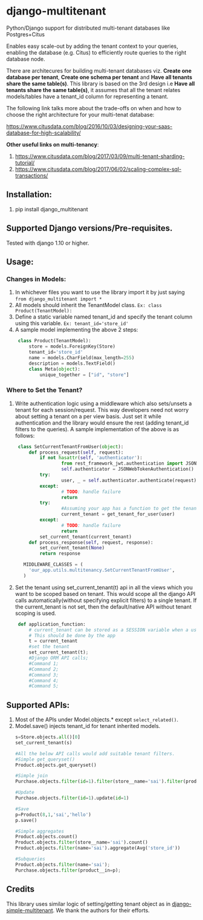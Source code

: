 # django-multitenant
Python/Django support for distributed multi-tenant databases like Postgres+Citus

Enables easy scale-out by adding the tenant context to your queries, enabling the database (e.g. Citus) to efficiently route queries to the right database node.

There are architecures for building multi-tenant databases viz. **Create one database per tenant**, **Create one schema per tenant** and **Have all tenants share the same table(s)**. This library is based on the 3rd design i.e **Have all tenants share the same table(s)**, it assumes that all the tenant relates models/tables have a tenant_id column for representing a tenant.

The following link talks more about the trade-offs on when and how to choose the right architecture for your multi-tenat database:

https://www.citusdata.com/blog/2016/10/03/designing-your-saas-database-for-high-scalability/

**Other useful links on multi-tenancy**:
1. https://www.citusdata.com/blog/2017/03/09/multi-tenant-sharding-tutorial/
1. https://www.citusdata.com/blog/2017/06/02/scaling-complex-sql-transactions/


## Installation:
1. pip install django_multitenant

## Supported Django versions/Pre-requisites.
Tested with django 1.10 or higher.

## Usage:
### Changes in Models:
1. In whichever files you want to use the library import it by just saying `from django_multitenant import *`
1. All models should inherit the TenantModel class.
   `Ex: class Product(TenantModel):`
1. Define a static variable named tenant_id and specify the tenant column using this variable.
   `Ex: tenant_id='store_id'`
1. A sample model implementing the above 2 steps:
   ```python
    class Product(TenantModel):
    	store = models.ForeignKey(Store)
    	tenant_id='store_id'
    	name = models.CharField(max_length=255)
    	description = models.TextField()
    	class Meta(object):
    		unique_together = ["id", "store"]
 	```
### Where to Set the Tenant?
1. Write authentication logic using a middleware which also sets/unsets a tenant for each session/request. This way developers need not worry about setting a tenant on a per view basis. Just set it while authentication and the library would ensure the rest (adding tenant_id filters to the queries). A sample implementation of the above is as follows:
   ```python
    class SetCurrentTenantFromUser(object):
    	def process_request(self, request):
        	if not hasattr(self, 'authenticator'):
            		from rest_framework_jwt.authentication import JSONWebTokenAuthentication
            		self.authenticator = JSONWebTokenAuthentication()
        	try:
            		user, _ = self.authenticator.authenticate(request)
        	except:
            		# TODO: handle failure
            		return
        	try:
            		#Assuming your app has a function to get the tenant associated for a user
            		current_tenant = get_tenant_for_user(user)
        	except:
            		# TODO: handle failure
            		return
        	set_current_tenant(current_tenant)
    	def process_response(self, request, response):
        	set_current_tenant(None)
        	return response
   ```
   ```python
      MIDDLEWARE_CLASSES = (
    	'our_app.utils.multitenancy.SetCurrentTenantFromUser',
      )
   ```
1. Set the tenant using set_current_tenant(t) api in all the views which you want to be scoped based on tenant. This would scope all the django API calls automatically(without specifying explicit filters) to a single tenant. If the current_tenant is not set, then the default/native API  without tenant scoping is used.
   ```python
    def application_function:
    	# current_tenant can be stored as a SESSION variable when a user logs in.
    	# This should be done by the app
    	t = current_tenant
    	#set the tenant
    	set_current_tenant(t);
    	#Django ORM API calls;
    	#Command 1;
    	#Command 2;
   		#Command 3;
    	#Command 4;
   		#Command 5;
   ```
## Supported APIs:
1. Most of the APIs under Model.objects.* except `select_related()`.
1. Model.save() injects tenant_id for tenant inherited models.
	```python
    s=Store.objects.all()[0]
	set_current_tenant(s)
	
	#All the below API calls would add suitable tenant filters.
	#Simple get_queryset()
	Product.objects.get_queryset()
	
	#Simple join
	Purchase.objects.filter(id=1).filter(store__name='sai').filter(product__description='')
	
	#Update
	Purchase.objects.filter(id=1).update(id=1)
	
	#Save
	p=Product(8,1,'sai','hello')
	p.save()

	#Simple aggregates
	Product.objects.count()
	Product.objects.filter(store__name='sai').count()
	Product.objects.filter(name='sai').aggregate(Avg('store_id'))
	
	#Subqueries
	Product.objects.filter(name='sai');
	Purchase.objects.filter(product__in=p);
   ```

## Credits

This library uses similar logic of setting/getting tenant object as in [django-simple-multitenant](https://github.com/pombredanne/django-simple-multitenant). We thank the authors for their efforts.

